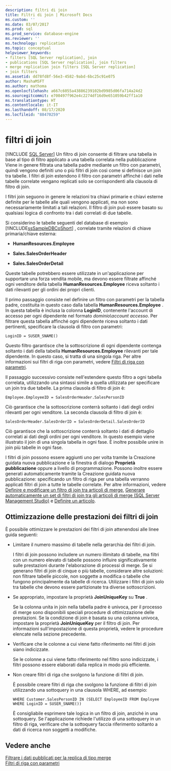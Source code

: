 ```yaml
---
description: filtri di join
title: Filtri di join | Microsoft Docs
ms.custom: ''
ms.date: 03/07/2017
ms.prod: sql
ms.prod_service: database-engine
ms.reviewer: ''
ms.technology: replication
ms.topic: conceptual
helpviewer_keywords:
- filters [SQL Server replication], join
- publications [SQL Server replication], join filters
- merge replication join filters [SQL Server replication]
- join filters
ms.assetid: dd78fd8f-56e3-4582-9abd-6bc25c91e075
author: MashaMSFT
ms.author: mathoma
ms.openlocfilehash: a667c6055a43886239102bd9985d06fa714a24d2
ms.sourcegitcommit: e700497f962e4c2274df16d9e651059b42ff1a10
ms.translationtype: HT
ms.contentlocale: it-IT
ms.lasthandoff: 08/17/2020
ms.locfileid: "88470259"
---
```

# <a name="join-filters"></a>filtri di join
[!INCLUDE [SQL Server](../../../includes/applies-to-version/sqlserver.md)]
  Un filtro di join consente di filtrare una tabella in base al tipo di filtro applicato a una tabella correlata nella pubblicazione Viene in genere filtrata una tabella padre mediante un filtro con parametri, quindi vengono definiti uno o più filtri di join così come si definisce un join tra tabelle. I filtri di join estendono il filtro con parametri affinché i dati nelle tabelle correlate vengano replicati solo se corrispondenti alla clausola di filtro di join.  
  
 I filtri join seguono in genere le relazioni tra chiavi primarie e chiavi esterne definite per le tabelle alle quali vengono applicati, ma non sono necessariamente limitati a tali relazioni. Il filtro di join può essere basato su qualsiasi logica di confronto tra i dati correlati di due tabelle.  
  
 Si considerino le tabelle seguenti del database di esempio [!INCLUDE[ssSampleDBCoShort](../../../includes/sssampledbcoshort-md.md)] , correlate tramite relazioni di chiave primaria/chiave esterna:  
  
-   **HumanResources.Employee**  
  
-   **Sales.SalesOrderHeader**  
  
-   **Sales.SalesOrderDetail**  
  
 Queste tabelle potrebbero essere utilizzate in un'applicazione per supportare una forza vendita mobile, ma devono essere filtrate affinché ogni venditore della tabella **HumanResources.Employee** riceva soltanto i dati rilevanti per gli ordini dei propri clienti.  
  
 Il primo passaggio consiste nel definire un filtro con parametri per la tabella padre, costituita in questo caso dalla tabella **HumanResources.Employee** . In questa tabella è inclusa la colonna **LoginID**, contenente l'account di accesso per ogni dipendente nel formato *dominio\account accesso*. Per filtrare questa tabella affinché ogni dipendente riceva soltanto i dati pertinenti, specificare la clausola di filtro con parametri:  
  
```  
LoginID = SUSER_SNAME()  
```  
  
 Questo filtro garantisce che la sottoscrizione di ogni dipendente contenga soltanto i dati della tabella **HumanResources.Employee** rilevanti per tale dipendente. In questo caso, si tratta di una singola riga. Per altre informazioni sui filtri di riga con parametri, vedere [Filtri di riga con parametri](../../../relational-databases/replication/merge/parameterized-filters-parameterized-row-filters.md).  
  
 Il passaggio successivo consiste nell'estendere questo filtro a ogni tabella correlata, utilizzando una sintassi simile a quella utilizzata per specificare un join tra due tabelle. La prima clausola di filtro di join è:  
  
```  
Employee.EmployeeID = SalesOrderHeader.SalesPersonID  
```  
  
 Ciò garantisce che la sottoscrizione conterrà soltanto i dati degli ordini rilevanti per ogni venditore. La seconda clausola di filtro di join è:  
  
```  
SalesOrderHeader.SalesOrderID = SalesOrderDetail.SalesOrderID  
```  
  
 Ciò garantisce che la sottoscrizione conterrà soltanto i dati di dettaglio correlati ai dati degli ordini per ogni venditore. In questo esempio viene illustrato il join di una singola tabella in ogni fase. È inoltre possibile unire in join più tabelle in ogni fase.  
  
 I filtri di join possono essere aggiunti uno per volta tramite la Creazione guidata nuova pubblicazione e la finestra di dialogo **Proprietà pubblicazione** oppure a livello di programmazione. Possono inoltre essere generati automaticamente tramite la Creazione guidata nuova pubblicazione: specificando un filtro di riga per una tabella verranno applicati filtri di join a tutte le tabelle correlate. Per altre informazioni, vedere [Definire e modificare un filtro di join tra articoli di merge](../../../relational-databases/replication/publish/define-and-modify-a-join-filter-between-merge-articles.md), [Generare automaticamente un set di filtri di join tra gli articoli di merge &#40;SQL Server Management Studio&#41;](../../../relational-databases/replication/publish/automatically-generate-join-filters-between-merge-articles.md) e [Definire un articolo](../../../relational-databases/replication/publish/define-an-article.md).  
  
## <a name="optimizing-join-filter-performance"></a>Ottimizzazione delle prestazioni dei filtri di join  
 È possibile ottimizzare le prestazioni dei filtri di join attenendosi alle linee guida seguenti:  
  
-   Limitare il numero massimo di tabelle nella gerarchia dei filtri di join.  
  
     I filtri di join possono includere un numero illimitato di tabelle, ma filtri con un numero elevato di tabelle possono influire significativamente sulle prestazioni durante l'elaborazione di processi di merge. Se si generano filtri di join di cinque o più tabelle, considerare altre soluzioni: non filtrare tabelle piccole, non soggette a modifica o tabelle che fungono principalmente da tabelle di ricerca. Utilizzare i filtri di join solo tra tabelle che devono essere partizionate tra diverse sottoscrizioni.  
  
-   Se appropriato, impostare la proprietà **JoinUniqueKey** su **True** .  
  
     Se la colonna unita in join nella tabella padre è univoca, per il processo di merge sono disponibili speciali procedure di ottimizzazione delle prestazioni. Se la condizione di join è basata su una colonna univoca, impostare la proprietà **JoinUniqueKey** per il filtro di join. Per informazioni sull'impostazione di questa proprietà, vedere le procedure elencate nella sezione precedente.  
  
-   Verificare che le colonne a cui viene fatto riferimento nei filtri di join siano indicizzate.  
  
     Se le colonne a cui viene fatto riferimento nel filtro sono indicizzate, i filtri possono essere elaborati dalla replica in modo più efficiente.  
  
-   Non creare filtri di riga che svolgono la funzione di filtri di join.  
  
     È possibile creare filtri di riga che svolgono la funzione di filtri di join utilizzando una sottoquery in una clausola WHERE, ad esempio:  
  
    ```  
    WHERE Customer.SalesPersonID IN (SELECT EmployeeID FROM Employee WHERE LoginID = SUSER_SNAME())   
    ```  
  
     È consigliabile esprimere tale logica in un filtro di join, anziché in una sottoquery. Se l'applicazione richiede l'utilizzo di una sottoquery in un filtro di riga, verificare che la sottoquery faccia riferimento soltanto a dati di ricerca non soggetti a modifiche.  
  
## <a name="see-also"></a>Vedere anche  
 [Filtrare i dati pubblicati per la replica di tipo merge](../../../relational-databases/replication/merge/filter-published-data-for-merge-replication.md)   
 [Filtri di riga con parametri](../../../relational-databases/replication/merge/parameterized-filters-parameterized-row-filters.md)  
  
  
